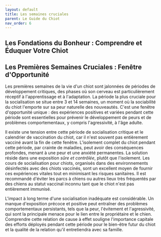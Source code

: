 ```yaml
---
layout: default
title: Les semaines cruciales
parent: Le Guide du Chiot
nav_order: 6
---
```


## **Les Fondations du Bonheur : Comprendre et Éduquer Votre Chiot**

## **Les Premières Semaines Cruciales : Fenêtre d'Opportunité**

Les premières semaines de la vie d'un chiot sont jalonnées de périodes de développement critiques, des phases où son cerveau est particulièrement réceptif à l'apprentissage et à l'adaptation. La période la plus cruciale pour la socialisation se situe entre 3 et 14 semaines, un moment où la sociabilité du chiot l'emporte sur sa peur naturelle des nouveautés. C'est une fenêtre d'opportunité unique : des expériences positives et variées pendant cette période sont essentielles pour prévenir le développement de peurs et de problèmes comportementaux, y compris l'agressivité, à l'âge adulte.

Il existe une tension entre cette période de socialisation critique et le calendrier de vaccination du chiot, car il n'est souvent pas entièrement vacciné avant la fin de cette fenêtre. L'isolement complet du chiot pendant cette période, par crainte de maladies, peut avoir des conséquences profondes, menant à une peur et une anxiété permanentes. La solution réside dans une exposition *sûre et contrôlée*, plutôt que l'isolement. Les cours de socialisation pour chiots, organisés dans des environnements désinfectés avec des chiots vaccinés, sont un excellent moyen de fournir ces expériences vitales tout en minimisant les risques sanitaires. Il est recommandé d'éviter les parcs à chiens ou autres lieux très fréquentés par des chiens au statut vaccinal inconnu tant que le chiot n'est pas entièrement immunisé.

L'impact à long terme d'une socialisation inadéquate est considérable. Un manque d'exposition précoce et positive peut entraîner des problèmes comportementaux persistants, tels que la peur, l'évitement et l'agressivité, qui sont la principale menace pour le lien entre le propriétaire et le chien. Comprendre cette relation de cause à effet souligne l'importance capitale des efforts déployés pendant cette période pour le bien-être futur du chiot et la qualité de la relation qu'il entretiendra avec sa famille. 